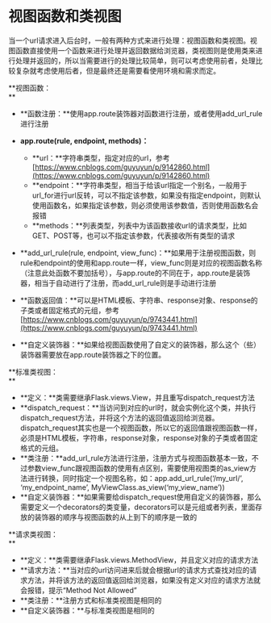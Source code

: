 # 视图函数和类视图

当一个url请求进入后台时，一般有两种方式来进行处理：视图函数和类视图。视图函数直接使用一个函数来进行处理并返回数据给浏览器，类视图则是使用类来进行处理并返回的，所以当需要进行的处理比较简单，则可以考虑使用前者，处理比较复杂就考虑使用后者，但是最终还是需要看使用环境和需求而定。

**视图函数：  
**

* **函数注册：**使用app.route装饰器对函数进行注册，或者使用add\_url\_rule进行注册
* **app.route\(rule, endpoint, methods\)：**

  * **url：**字符串类型，指定对应的url，参考[https://www.cnblogs.com/guyuyun/p/9142860.html](https://www.cnblogs.com/guyuyun/p/9142860.html)
  * **endpoint：**字符串类型，相当于给该url指定一个别名，一般用于url\_for进行url反转，可以不指定该参数，如果没有指定endpoint，则默认使用函数名，如果指定该参数，则必须使用该参数值，否则使用函数名会报错
  * **methods：**列表类型，列表中为该函数接收url的请求类型，比如GET、POST等，也可以不指定该参数，代表接收所有类型的请求

* **add\_url\_rule\(rule, endpoint, view\_func\)：**如果用于注册视图函数，则rule和endpoint的使用和app.route一样，view\_func则是对应的视图函数名称（注意此处函数不要加括号），与app.route的不同在于，app.route是装饰器，相当于自动进行了注册，而add\_url\_rule则是手动进行注册

* **函数返回值：**可以是HTML模板、字符串、response对象、response的子类或者固定格式的元组，参考[https://www.cnblogs.com/guyuyun/p/9743441.html](https://www.cnblogs.com/guyuyun/p/9743441.html)
* **自定义装饰器：**如果给视图函数使用了自定义的装饰器，那么这个（些）装饰器需要放在app.route装饰器之下的位置。

**标准类视图：  
**

* **定义：**类需要继承Flask.views.View，并且重写dispatch\_request方法
* **dispatch\_request：**当访问到对应的url时，就会实例化这个类，并执行dispatch\_request方法，并将这个方法的返回值返回给浏览器。dispatch\_request其实也是一个视图函数，所以它的返回值跟视图函数一样，必须是HTML模板，字符串，response对象，response对象的子类或者固定格式的元组。
* **类注册：**add\_url\_rule方法进行注册，注册方式与视图函数基本一致，不过参数view\_func跟视图函数的使用有点区别，需要使用视图类的as\_view方法进行转换，同时指定一个视图名称，如：app.add\_url\_rule\(‘/my\_url/’, ‘my\_endpoint\_name’, MyViewClass.as\_view\(‘my\_view\_name’\)\)
* **自定义装饰器：**如果需要给dispatch\_request使用自定义的装饰器，那么需要定义一个decorators的类变量，decorators可以是元组或者列表，里面存放的装饰器的顺序与视图函数的从上到下的顺序是一致的

**请求类视图：  
**

* **定义：**类需要继承Flask.views.MethodView，并且定义对应的请求方法
* **请求方法：**当对应的url访问进来后就会根据url的请求方式查找对应的请求方法，并将该方法的返回值返回给浏览器，如果没有定义对应的请求方法就会报错，提示“Method Not Allowed”
* **类注册：**注册方式和标准类视图是相同的
* **自定义装饰器：**与标准类视图是相同的



